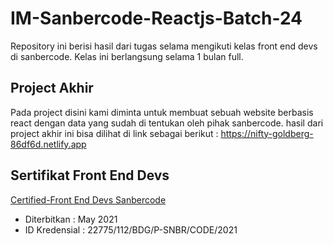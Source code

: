 # IM-Sanbercode-Reactjs-Batch-24

Repository ini berisi hasil dari tugas selama mengikuti kelas front end devs di sanbercode.
Kelas ini berlangsung selama 1 bulan full. 

## Project Akhir
Pada project disini kami diminta untuk membuat sebuah website berbasis react dengan data yang sudah di tentukan oleh pihak sanbercode. 
hasil dari project akhir ini bisa dilihat di link sebagai berikut :
https://nifty-goldberg-86df6d.netlify.app

## Sertifikat Front End Devs
[Certified-Front End Devs Sanbercode](https://github.com/iim-am/IM-Sanbercode-Reactjs-Batch-24/blob/main/sertifikat%20sanbercode%20front%20end%20devs.pdf) 
- Diterbitkan   : May 2021
- ID Kredensial : 22775/112/BDG/P-SNBR/CODE/2021
